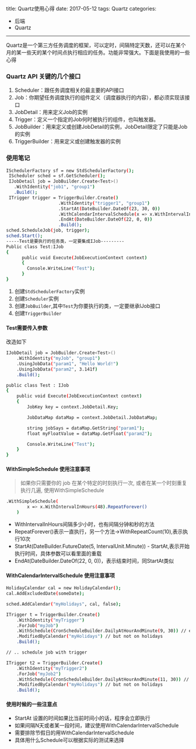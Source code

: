 title: Quartz使用心得
date:  2017-05-12
tags: Quartz
categories: 
   - 后端
   - Quartz   
------

Quartz是一个第三方任务调度的框架，可以定时，间隔特定天数，还可以在某个月的某一些天的某个时间点执行相应的任务。功能非常强大。下面是我使用的一些心得

### Quartz API 关键的几个接口 ###

1. Scheduler：跟任务调度相关的最主要的API接口
2. Job：你期望任务调度执行的组件定义（调度器执行的内容），都必须实现该接口
3. JobDetail：用来定义Job的实例
4. Trigger：定义一个指定的Job何时被执行的组件，也叫触发器。
5. JobBuilder：用来定义或创建JobDetail的实例，JobDetail限定了只能是Job的实例
6. TriggerBuilder：用来定义或创建触发器的实例

### 使用笔记 ###

``` bash
ISchedulerFactory sf = new StdSchedulerFactory();
 IScheduler sched = sf.GetScheduler();
 IJobDetail job = JobBuilder.Create<Test>()
   .WithIdentity("job1", "group1")
   .Build();
 ITrigger trigger = TriggerBuilder.Create()
                    .WithIdentity("trigger1", "group1")
                    .StartAt(DateBuilder.DateOf(23, 30, 0))
                    .WithCalendarIntervalSchedule(x => x.WithIntervalInDays(3))
                    .EndAt(DateBuilder.DateOf(22, 0, 0))
                    .Build();
sched.ScheduleJob(job, trigger);
sched.Start();
-----Test是要执行的任务类，一定要集成IJob---------
Public class Test:IJob
{
      public void Execute(JobExecutionContext context)
      {
        Console.WriteLine("Test");
      }
}
```

1. 创建`StdSchedulerFactory`实例
2. 创建`Scheduler`实例
3. 创建`JobBuilder`,其中`Test`为你要执行的类，一定要继承IJob接口
4. 创建`TriggerBuilder`

#### Test需要传入参数 ####

改造如下

``` bash
IJobDetail job = JobBuilder.Create<Test>()
    .WithIdentity("myJob", "group1") 
    .UsingJobData("param1", "Hello World!")
    .UsingJobData("param2", 3.141f)
    .Build();

public class Test : IJob
{
    public void Execute(JobExecutionContext context)
    {
        JobKey key = context.JobDetail.Key;

        JobDataMap dataMap = context.JobDetail.JobDataMap;

        string jobSays = dataMap.GetString("param1");
        float myFloatValue = dataMap.GetFloat("param2");

        Console.WriteLine("Test");
    }
}
```

#### WithSimpleSchedule 使用注意事项 #### 

> 如果你只需要你的 job 在某个特定的时刻执行一次, 或者在某一个时刻重复执行几遍, 使用WithSimpleSchedule

``` bash
.WithSimpleSchedule(
        x => x.WithIntervalInHours(48).RepeatForever()
    )
```

- WithIntervalInHours间隔多少小时，也有间隔分钟和秒的方法
- RepeatForever()表示一直执行，另一个方法->WithRepeatCount(10),表示执行10次
- StartAt(DateBuilder.FutureDate(5, IntervalUnit.Minute)) - StartAt,表示开始执行时间，具体参数可以看里面的重载
- EndAt(DateBuilder.DateOf(22, 0, 0))，表示结束时间，同StartAt类似

#### WithCalendarIntervalSchedule 使用注意事项 ####

``` bash
HolidayCalendar cal = new HolidayCalendar();
cal.AddExcludedDate(someDate);

sched.AddCalendar("myHolidays", cal, false);

ITrigger t = TriggerBuilder.Create()
    .WithIdentity("myTrigger")
    .ForJob("myJob")
    .WithSchedule(CronScheduleBuilder.DailyAtHourAndMinute(9, 30)) // execute job daily at 9:30
    .ModifiedByCalendar("myHolidays") // but not on holidays
    .Build();

// .. schedule job with trigger

ITrigger t2 = TriggerBuilder.Create()
    .WithIdentity("myTrigger2")
    .ForJob("myJob2")
    .WithSchedule(CronScheduleBuilder.DailyAtHourAndMinute(11, 30)) // execute job daily at 11:30
    .ModifiedByCalendar("myHolidays") // but not on holidays
    .Build();
```

#### 使用时候的一些注意点 ####

- StartAt 设置的时间如果比当前时间小的话，程序会立即执行
- 如果间隔N天或者某一段时间，建议使用WithCalendarIntervalSchedule
- 需要排除节假日的用WithCalendarIntervalSchedule
- 具体用什么Schedule可以根据实际的测试来选择